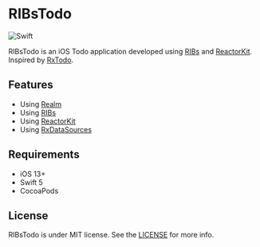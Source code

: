 RIBsTodo
======

![Swift](https://img.shields.io/badge/Swift-5.0-orange.svg)

RIBsTodo is an iOS Todo application developed using [RIBs](https://github.com/uber/RIBs) and [ReactorKit](https://github.com/devxoul/ReactorKit). Inspired by [RxTodo](https://github.com/devxoul/RxTodo).

Features
--------

* Using [Realm](https://github.com/realm/realm-cocoa)
* Using [RIBs](https://github.com/uber/RIBs)
* Using [ReactorKit](https://github.com/devxoul/ReactorKit)
* Using [RxDataSources](https://github.com/RxSwiftCommunity/RxDataSources)

Requirements
------------

* iOS 13+
* Swift 5
* CocoaPods

License
-------

RIBsTodo is under MIT license. See the [LICENSE](LICENSE) for more info.
